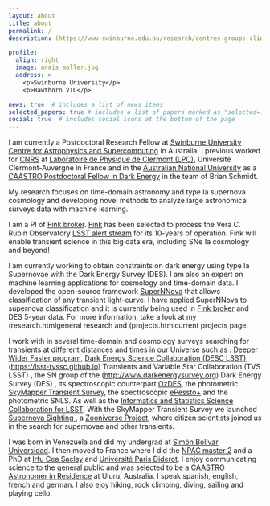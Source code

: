 ```yaml
---
layout: about
title: about
permalink: /
description: (https://www.swinburne.edu.au/research/centres-groups-clinics/centre-for-astrophysics-supercomputing> Swinburne University Centre for Astrophysics and Supercomputing</a>. 

profile:
  align: right
  image: anais_moller.jpg
  address: >
    <p>Swinburne University</p>
    <p>Hawthorn VIC</p>

news: true  # includes a list of news items
selected_papers: true # includes a list of papers marked as "selected={true}"
social: true  # includes social icons at the bottom of the page
---
```


I am currently a Postdoctoral Research Fellow at [Swinburne University Centre for Astrophysics and Supercomputing](https://www.swinburne.edu.au/research/centres-groups-clinics/centre-for-astrophysics-supercomputing/) in Australia. I previous worked for [CNRS](http://www.cnrs.fr/fr) at [Laboratoire de Physique de Clermont (LPC)](http://clrwww.in2p3.fr), Université Clermont-Auvergne in France and in the [Australian National University](https://rsaa.anu.edu.au) as a [CAASTRO  Postdoctoral Fellow in Dark Energy](http://caastro.org) in the team of Brian Schmidt.

My research focuses on time-domain astronomy and type Ia supernova cosmology and developing novel methods to analyze large astronomical surveys data with machine learning. 

I am a PI of [Fink broker](http://fink-broker.org). [Fink](https://www.lsst.org/scientists/alert-brokers) has been selected to process the Vera C. Rubin Observatory [LSST alert stream](https://www.lsst.org) for its 10-years of operation. Fink will enable transient science in this big data era, including SNe Ia cosmology and beyond!  

I am currently working to obtain constraints on dark energy using type Ia Supernovae with the Dark Energy Survey (DES). I am also an expert on machine learning applications for cosmology and time-domain data. I developed the open-source framework [SuperNNova](https://arxiv.org/abs/1901.06384) that allows classification of any transient light-curve. I have applied SuperNNova to supernova classification and it is currently being used in [Fink broker](http://fink-broker.org) and DES 5-year data. For more information, take a look at my (research.htmlgeneral research and (projects.htmlcurrent projects page. 

I work with in several time-domain and cosmology surveys searching for transients at different distances and times in our Universe such as : [Deeper Wider Faster program](https://www.swinburne.edu.au/research/centres-groups-clinics/centre-for-astrophysics-supercomputing/our-research/data-intensive-astronomy-software-instrumentation/deeper-wider-faster-program/), [Dark Energy Science Collaboration (DESC LSST)](http://lsst-desc.org), (https://lsst-tvssc.github.io) Transients and Variable Star Collaboration (TVS LSST) , the SN group of the (http://www.darkenergysurvey.org) Dark Energy Survey (DES) , its spectroscopic counterpart [OzDES](http://www.mso.anu.edu.au/ozdes/index.html), the photometric [SkyMapper Transient Survey](http://www.mso.anu.edu.au/skymapper/smt/), the spectroscopic [ePessto+](http://www.pessto.org) and the photometric SNLS. As well as the [Informatics and Statistics Science Collaboration for LSST](https://issc.science.lsst.org). With the SkyMapper Transient Survey we launched [Supernova Sighting ](https://www.zooniverse.org/projects/skymap/supernova-sighting), a [Zooniverse Project](https://www.zooniverse.org), where citizen scientists joined us in the search for supernovae and other transients. 

I was born in Venezuela and did my undergrad at [Simón Bolívar Universidad](http://www.usb.ve). I then moved to France where I did the [NPAC  master 2](http://npac.lal.in2p3.fr) and a PhD at [Irfu Cea Saclay](http://irfu.cea.fr/Spp/index.php)  and [Université Paris Diderot](http://www.univ-paris-diderot.fr/). I enjoy communicating science to the general public and was selected to be a [CAASTRO Astronomer in Residence](http://caastro.org/education-and-outreach/uluru-astronomer-in-residence) at Uluru, Australia. I speak spanish, english, french and german. I also ejoy hiking, rock climbing, diving, sailing and playing cello. 



